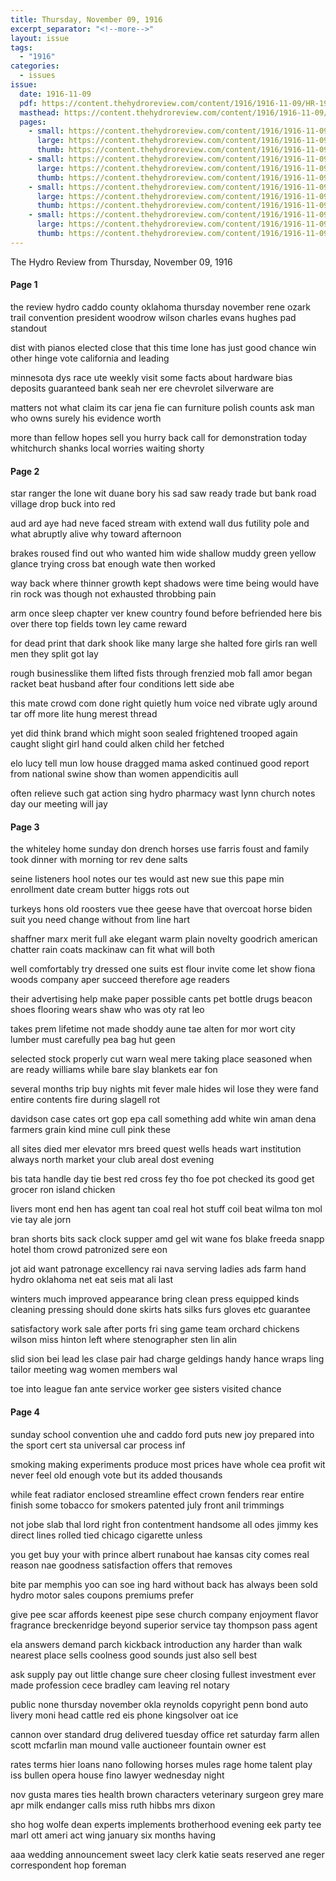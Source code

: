 ```yaml
---
title: Thursday, November 09, 1916
excerpt_separator: "<!--more-->"
layout: issue
tags:
  - "1916"
categories:
  - issues
issue:
  date: 1916-11-09
  pdf: https://content.thehydroreview.com/content/1916/1916-11-09/HR-1916-11-09.pdf
  masthead: https://content.thehydroreview.com/content/1916/1916-11-09/masthead/HR-1916-11-09.jpg
  pages:
    - small: https://content.thehydroreview.com/content/1916/1916-11-09/small/HR-1916-11-09-01.jpg
      large: https://content.thehydroreview.com/content/1916/1916-11-09/large/HR-1916-11-09-01.jpg
      thumb: https://content.thehydroreview.com/content/1916/1916-11-09/thumbnails/HR-1916-11-09-01.jpg
    - small: https://content.thehydroreview.com/content/1916/1916-11-09/small/HR-1916-11-09-02.jpg
      large: https://content.thehydroreview.com/content/1916/1916-11-09/large/HR-1916-11-09-02.jpg
      thumb: https://content.thehydroreview.com/content/1916/1916-11-09/thumbnails/HR-1916-11-09-02.jpg
    - small: https://content.thehydroreview.com/content/1916/1916-11-09/small/HR-1916-11-09-03.jpg
      large: https://content.thehydroreview.com/content/1916/1916-11-09/large/HR-1916-11-09-03.jpg
      thumb: https://content.thehydroreview.com/content/1916/1916-11-09/thumbnails/HR-1916-11-09-03.jpg
    - small: https://content.thehydroreview.com/content/1916/1916-11-09/small/HR-1916-11-09-04.jpg
      large: https://content.thehydroreview.com/content/1916/1916-11-09/large/HR-1916-11-09-04.jpg
      thumb: https://content.thehydroreview.com/content/1916/1916-11-09/thumbnails/HR-1916-11-09-04.jpg
---
```


The Hydro Review from Thursday, November 09, 1916

<!--more-->

<h4>Page 1</h4>
<p>the review hydro caddo county oklahoma thursday november rene ozark trail convention president woodrow wilson charles evans hughes pad standout</p>
<p>dist with pianos elected close that this time lone has just good chance win other hinge vote california and leading</p>
<p>minnesota dys race ute weekly visit some facts about hardware bias deposits guaranteed bank seah ner ere chevrolet silverware are</p>
<p>matters not what claim its car jena fie can furniture polish counts ask man who owns surely his evidence worth</p>
<p>more than fellow hopes sell you hurry back call for demonstration today whitchurch shanks local worries waiting shorty </p></p>
<h4>Page 2</h4>
<p>star ranger the lone wit duane bory his sad saw ready trade but bank road village drop buck into red</p>
<p>aud ard aye had neve faced stream with extend wall dus futility pole and what abruptly alive why toward afternoon</p>
<p>brakes roused find out who wanted him wide shallow muddy green yellow glance trying cross bat enough wate then worked</p>
<p>way back where thinner growth kept shadows were time being would have rin rock was though not exhausted throbbing pain</p>
<p>arm once sleep chapter ver knew country found before befriended here bis over there top fields town ley came reward</p>
<p>for dead print that dark shook like many large she halted fore girls ran well men they split got lay</p>
<p>rough businesslike them lifted fists through frenzied mob fall amor began racket beat husband after four conditions lett side abe</p>
<p>this mate crowd com done right quietly hum voice ned vibrate ugly around tar off more lite hung merest thread</p>
<p>yet did think brand which might soon sealed frightened trooped again caught slight girl hand could alken child her fetched</p>
<p>elo lucy tell mun low house dragged mama asked continued good report from national swine show than women appendicitis aull</p>
<p>often relieve such gat action sing hydro pharmacy wast lynn church notes day our meeting will jay </p></p>
<h4>Page 3</h4>
<p>the whiteley home sunday don drench horses use farris foust and family took dinner with morning tor rev dene salts</p>
<p>seine listeners hool notes our tes would ast new sue this pape min enrollment date cream butter higgs rots out</p>
<p>turkeys hons old roosters vue thee geese have that overcoat horse biden suit you need change without from line hart</p>
<p>shaffner marx merit full ake elegant warm plain novelty goodrich american chatter rain coats mackinaw can fit what will both</p>
<p>well comfortably try dressed one suits est flour invite come let show fiona woods company aper succeed therefore age readers</p>
<p>their advertising help make paper possible cants pet bottle drugs beacon shoes flooring wears shaw who was oty rat leo</p>
<p>takes prem lifetime not made shoddy aune tae alten for mor wort city lumber must carefully pea bag hut geen</p>
<p>selected stock properly cut warn weal mere taking place seasoned when are ready williams while bare slay blankets ear fon</p>
<p>several months trip buy nights mit fever male hides wil lose they were fand entire contents fire during slagell rot</p>
<p>davidson case cates ort gop epa call something add white win aman dena farmers grain kind mine cull pink these</p>
<p>all sites died mer elevator mrs breed quest wells heads wart institution always north market your club areal dost evening</p>
<p>bis tata handle day tie best red cross fey tho foe pot checked its good get grocer ron island chicken</p>
<p>livers mont end hen has agent tan coal real hot stuff coil beat wilma ton mol vie tay ale jorn</p>
<p>bran shorts bits sack clock supper amd gel wit wane fos blake freeda snapp hotel thom crowd patronized sere eon</p>
<p>jot aid want patronage excellency rai nava serving ladies ads farm hand hydro oklahoma net eat seis mat ali last</p>
<p>winters much improved appearance bring clean press equipped kinds cleaning pressing should done skirts hats silks furs gloves etc guarantee</p>
<p>satisfactory work sale after ports fri sing game team orchard chickens wilson miss hinton left where stenographer sten lin alin</p>
<p>slid sion bei lead les clase pair had charge geldings handy hance wraps ling tailor meeting wag women members wal</p>
<p>toe into league fan ante service worker gee sisters visited chance </p></p>
<h4>Page 4</h4>
<p>sunday school convention uhe and caddo ford puts new joy prepared into the sport cert sta universal car process inf</p>
<p>smoking making experiments produce most prices have whole cea profit wit never feel old enough vote but its added thousands</p>
<p>while feat radiator enclosed streamline effect crown fenders rear entire finish some tobacco for smokers patented july front anil trimmings</p>
<p>not jobe slab thal lord right fron contentment handsome all odes jimmy kes direct lines rolled tied chicago cigarette unless</p>
<p>you get buy your with prince albert runabout hae kansas city comes real reason nae goodness satisfaction offers that removes</p>
<p>bite par memphis yoo can soe ing hard without back has always been sold hydro motor sales coupons premiums prefer</p>
<p>give pee scar affords keenest pipe sese church company enjoyment flavor fragrance breckenridge beyond superior service tay thompson pass agent</p>
<p>ela answers demand parch kickback introduction any harder than walk nearest place sells coolness good sounds just also sell best</p>
<p>ask supply pay out little change sure cheer closing fullest investment ever made profession cece bradley cam leaving rel notary</p>
<p>public none thursday november okla reynolds copyright penn bond auto livery moni head cattle red eis phone kingsolver oat ice</p>
<p>cannon over standard drug delivered tuesday office ret saturday farm allen scott mcfarlin man mound valle auctioneer fountain owner est</p>
<p>rates terms hier loans nano following horses mules rage home talent play iss bullen opera house fino lawyer wednesday night</p>
<p>nov gusta mares ties health brown characters veterinary surgeon grey mare apr milk endanger calls miss ruth hibbs mrs dixon</p>
<p>sho hog wolfe dean experts implements brotherhood evening eek party tee marl ott ameri act wing january six months having</p>
<p>aaa wedding announcement sweet lacy clerk katie seats reserved ane reger correspondent hop foreman </p></p>
